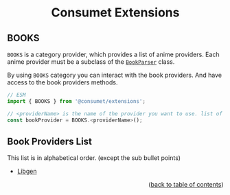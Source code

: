 <h1 align="center">Consumet Extensions</h1>

<h2>BOOKS</h2>

`BOOKS` is a category provider, which provides a list of anime providers. Each anime provider must be a subclass of the [`BookParser`](https://github.com/consumet/extensions/blob/master/src/models/book-parsers.ts) class.

By using `BOOKS` category you can interact with the book providers. And have access to the book providers methods.

```ts
// ESM
import { BOOKS } from '@consumet/extensions';

// <providerName> is the name of the provider you want to use. list of the proivders is below.
const bookProvider = BOOKS.<providerName>();
```

## Book Providers List
This list is in alphabetical order. (except the sub bullet points)

- [Libgen](../providers/libgen.md)

<p align="end">(<a href="https://github.com/consumet/extensions/blob/master/docs">back to table of contents</a>)</p>